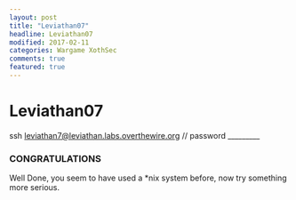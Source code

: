 ```yaml
---
layout: post
title: "Leviathan07"
headline: Leviathan07
modified: 2017-02-11
categories: Wargame XothSec
comments: true
featured: true
---
```


# Leviathan07
ssh leviathan7@leviathan.labs.overthewire.org // password _________

### CONGRATULATIONS
Well Done, you seem to have used a *nix system before, now try something more serious.
